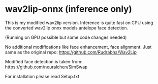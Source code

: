 # wav2lip-onnx (inference only)
This is my modified wav2lip version.
Inference is quite fast on CPU using the converted wav2lip onnx models antelope face detection.

(Running on GPU possible but some code changes needed)

No additional modifications like face enhancement, face alignment.
Just same as the original repo: https://github.com/Rudrabha/Wav2Lip

Modified face detection is taken from: https://github.com/neuralchen/SimSwap

For installation please read Setup.txt
